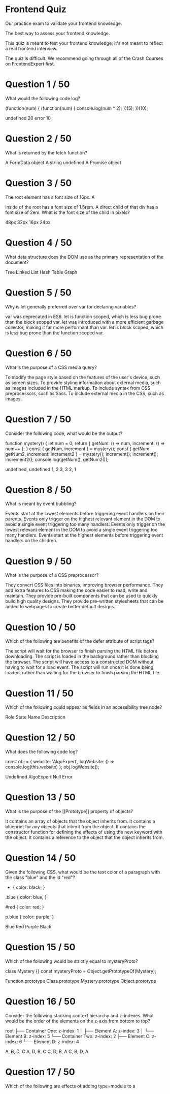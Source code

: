 # Frontend Quiz

Our practice exam to validate your frontend knowledge.

The best way to assess your frontend knowledge.

This quiz is meant to test your frontend knowledge; it's not meant to reflect a real frontend interview.

The quiz is difficult. We recommend going through all of the Crash Courses on FrontendExpert first.

# Question 1 / 50
What would the following code log?

(function(num) {
  (function(num) {
    console.log(num * 2);
  })(5);
})(10);

undefined
20
error
10

# Question 2 / 50
What is returned by the fetch function?

A FormData object
A string
undefined
A Promise object

# Question 3 / 50
The root <html> element has a font size of 16px. A <div> inside of the root has a font size of 1.5rem. A direct child of that div has a font size of 2em. What is the font size of the child in pixels?

48px
32px
16px
24px

# Question 4 / 50
What data structure does the DOM use as the primary representation of the document?

Tree
Linked List
Hash Table
Graph

# Question 5 / 50
Why is let generally preferred over var for declaring variables?

var was deprecated in ES6.
let is function scoped, which is less bug prone than the block scoped var.
let was introduced with a more efficient garbage collector, making it far more performant than var.
let is block scoped, which is less bug prone than the function scoped var.

# Question 6 / 50
What is the purpose of a CSS media query?

To modify the page style based on the features of the user's device, such as screen sizes.
To provide styling information about external media, such as images included in the HTML markup.
To include syntax from CSS preprocessors, such as Sass.
To include external media in the CSS, such as images.

# Question 7 / 50
Consider the following code, what would be the output?

function mystery() {
  let num = 0;
  return { getNum: () => num, increment: () => num++ };
}
const { getNum, increment } = mystery();
const { getNum: getNum2, increment: increment2 } = mystery();
increment();
increment();
increment2();
console.log(getNum(), getNum2());

undefined, undefined
1, 2
3, 3
2, 1

# Question 8 / 50
What is meant by event bubbling?

Events start at the lowest elements before triggering event handlers on their parents.
Events only trigger on the highest relevant element in the DOM to avoid a single event triggering too many handlers.
Events only trigger on the lowest relevant element in the DOM to avoid a single event triggering too many handlers.
Events start at the highest elements before triggering event handlers on the children.

# Question 9 / 50
What is the purpose of a CSS preprocessor?

They convert CSS files into binaries, improving browser performance.
They add extra features to CSS making the code easier to read, write and maintain.
They provide pre-built components that can be used to quickly build high quality designs.
They provide pre-written stylesheets that can be added to webpages to create better default designs.

# Question 10 / 50
Which of the following are benefits of the defer attribute of script tags?

The script will wait for the browser to finish parsing the HTML file before downloading.
The script is loaded in the background rather than blocking the browser.
The script will have access to a constructed DOM without having to wait for a load event.
The script will run once it is done being loaded, rather than waiting for the browser to finish parsing the HTML file.

# Question 11 / 50
Which of the following could appear as fields in an accessibility tree node?

Role
State
Name
Description

# Question 12 / 50
What does the following code log?

const obj = {
  website: 'AlgoExpert',
  logWebsite: () => console.log(this.website)
};
obj.logWebsite();

Undefined
AlgoExpert
Null
Error

# Question 13 / 50
What is the purpose of the [[Prototype]] property of objects?

It contains an array of objects that the object inherits from.
It contains a blueprint for any objects that inherit from the object.
It contains the constructor function for defining the effects of using the new keyword with the object.
It contains a reference to the object that the object inherits from.

# Question 14 / 50
Given the following CSS, what would be the text color of a paragraph with the class "blue" and the id "red"?

* { color: black; }

.blue { color: blue; }

#red { color: red; }

p.blue { color: purple; }

Blue
Red
Purple
Black

# Question 15 / 50
Which of the following would be strictly equal to mysteryProto?

class Mystery {}
const mysteryProto = Object.getPrototypeOf(Mystery);

Function.prototype
Class.prototype
Mystery.prototype
Object.prototype

# Question 16 / 50
Consider the following stacking context hierarchy and z-indexes. What would be the order of the elements on the z-axis from bottom to top?

root
├── Container One: z-index: 1
│   ├── Element A: z-index: 3
│   └── Element B: z-index: 5
└── Container Two: z-index: 2
    ├── Element C: z-index: 6
    └── Element D: z-index: 4

A, B, D, C
A, D, B, C
C, D, B, A
C, B, D, A

# Question 17 / 50
Which of the following are effects of adding type=module to a <script> tag?

The script will be executed in strict mode.
The script will be able to use the import and export keywords.
Top level identifiers are only accessible within the script.
The script will be deferred, similar to adding a defer attribute.

# Question 18 / 50
Given the following CSS, what would be the width of the content of #mystery?

#mystery {
  box-sizing: border-box;
  width: 100px;
  border: 10px solid black;
  padding: 5px;
}

90px
70px
85px
100px

# Question 19 / 50
Which of the following Array functions returns a new array?

splice
sort
reverse
slice

# Question 20 / 50
Which of the following will result in a value of true?

[] == []
'abc' == 'abc'
null == undefined
{} == {}

# Question 21 / 50
Consider the following code, what would be the order of console logs?

for (var i = 0; i < 3; i++) {
  setTimeout(() => console.log(i), 0); 
}

2, 2, 2
1, 2, 3
3, 3, 3
0, 1, 2

# Question 22 / 50
From inside to outside, what is the order of the components to the box model?

content, margin, padding, border
content, padding, border, margin
content, margin, border, padding
padding, content, border, margin

# Question 23 / 50
What is the difference between a pseudo-element and pseudo-class?

A pseudo-class styles a specific part of an element, while a pseudo-element styles an element based on its current state.
Pseudo-classes use :: which gives them a higher specificity than pseudo-elements, which use :.
Pseudo-elements use :: which gives them a higher specificity than pseudo-classes, which use :.
A pseudo-element styles a specific part of an element, while a pseudo-class styles an element based on its current state.

# Question 24 / 50
What is the difference between the div and section tags?

They both group semantically related content, however sections are for navigational landmarks, while divs are for smaller structural groupings.
Sections are a modern replacement for divs with more semantic meaning, and thus should always be used.
There is no difference, they are interchangable.
Sections provide semantic meaning for thematically related content, while divs have no semantic meaning by default.

# Question 25 / 50
What is the difference between the h1 and h2 tags?

H1 represents a primary heading, while h2 is a less important subheading.
H2 represents a primary heading, while h1 is a less important subheading.
H1 will always display with a larger font than h2.
H2 will always display with a larger font than h1.

# Question 26 / 50
Given the following code, what is the value of mystery?

const mystery = new Array(3)
  .fill(2)
  .map((x, y) => x + y)
  .filter(x => x % 2 === 0)

[4]
[3, 4, 5]
[2, 3, 4]
[2, 4]

# Question 27 / 50
What will the following code evaluate to?

const mystery = {
  num: 6,
  x: {
    z: 1,
  },
};
console.log(mystery.num > 5 ? mystery?.x?.y ?? 2 : mystery.x.y);

Error
1
2
6

# Question 28 / 50
What is a JavaScript engine?

A collection of APIs provided by the browser.
A virtual machine for running programs that have been compiled to the JavaScript bytecode.
The environment where JavaScript is run in the browser.
A program that executes JavaScript code, typically in a browser.

# Question 29 / 50
What is the purpose of adding this meta tag to the head of an HTML file?

<meta name="viewport" content="width=device-width, initial-scale=1" />

It defaults the page to being rendered in full screen mode.
It zooms out the page on smaller mobile phones, creating a responsive design automatically.
It prevents a default behavior where mobile phones zoom out the page. This allows for responsive CSS to work as intended.
It removes margins from the document, ensuring the page takes up the full viewport.

# Question 30 / 50
What is the order of logs of the following code?

Promise.resolve(1)
  .then(
    (value) => console.log(value * 2),
    (value) => console.log(value * 3)
  )
  .then(() => { throw new Error('Oh No!'); })
  .catch((error) => 3)
  .finally(() => console.log(4))
  .then(console.log);
console.log(7);

2, 3, 4, 7
2, 4, 3, 7
7, 2, 4, 4
7, 2, 4, 3

# Question 31 / 50
Given the following code, what will be logged to the console?

async function mystery() {
  return 2;
}
console.log(mystery());

2
A pending Promise with a value of 2.
A fulfilled Promise with a value of 2.
undefined

# Question 32 / 50
What is the purpose of an aria-label attribute?

It adds a text label above the element on the page.
It provides a description of the role of a generic element, which increases accessibility for users such as those using a screen reader.
Its value is an ID of a another tag, linking the element to its label.
It provides an invisible label for the element, which increases accessibility for users such as those using a screen reader.

# Question 33 / 50
What data structure does the event loop use to keep track of callbacks waiting to be executed?

Stack
Tree
Queue
Heap

# Question 34 / 50
What are the three states of promises?

not started, incomplete, complete
asynchronous, synchronous, undefined
success, failure, error
pending, fulfilled, rejected

# Question 35 / 50
What will be the value of mysteryTwo given the code below?

const arr = [2, 3, 4];
const [mysteryOne, ...rest] = arr;
const mysteryTwo = [...rest, ...arr, mysteryOne];

[3, 4, 2, 3, 4, 2]
[3, 2, 3, 3, 2]
[3, 4, 2, 2, 2]
[3, 4, 2, 2]

# Question 36 / 50
What would be the returned value of this code?

element.offsetHeight - element.clientHeight;

0
The combined height of any border and padding.
The combined height of any border and scrollbar.
NaN

# Question 37 / 50
What is the primary difference between an inline-block and an inline element?

There is no difference, inline-block is simply an alias for inline.
Inline-block elements can have their width and heights changed, while inline elements always have the width and height of their content.
Inline-block can only be used for images, while inline can be used on any HTML element.
Inline-block elements always start on a new line, while inline elements will be displayed on the same line as the elements before them if there is space.

# Question 38 / 50
What are the primary class types of BEM?

Bases, elements and modifiers
Blocks, elements and modifiers
Bases, elements and modules
Blocks, elements and modules

# Question 39 / 50
Which of the following are benefits of image sprites?

They scale to larger screen sizes with less quality loss than traditional images.
They can decrease total page load times.
They minimize the number of image files the client needs to download.
They make the HTML markup more semantic than traditional images.

# Question 40 / 50
Which of the following would cause an entire JavaScript file to be executed in strict mode?

Using the defer attribute on the <script> tag.
Adding the string "use strict" to the top of the file.
Calling the useStrict() function at the top of the file.
Using the type="module" attribute on the <script> tag.

# Question 41 / 50
How many columns will a CSS grid with the following CSS have?

display: grid;
grid-template-columns: [start] auto repeat(3, 1fr) 30% [end];

4
7
5
3

# Question 42 / 50
Which of the following are properties of a flexbox item?

flex-shrink
flex-basis
align-content
flex-direction

# Question 43 / 50
What is the effect of this line of code?

requestAnimationFrame(myFunction);

It will have no effect since a delay parameter was not passed.
It calls myFunction before the next repaint.
It calls myFunction exactly 60 times per second.
It calls myFunction before each repaint until cancelAnimationFrame(myFunction) is called.

# Question 44 / 50
What is meant by a curried function?

A function converted to use arrow functions and modern JavaScript features.
A function transformed to have its parameters treated as a sequence of function calls that each have a single parameter.
A function that is not reliant on the "this" context it was defined in.
A function with no side effects or parameters.

# Question 45 / 50
What is the purpose of the array reduce function?

It creates a new array by calling a callback function on every element and saving the return value.
It converts the array into a single value by running a callback function on each value of the array, passing the return value of each iteration as an argument to the next iteration.
It reduces the array to a single boolean value based on if every value in the array returns true for a callback function.
It creates a new array that only contains values that return true for a passed callback function.

# Question 46 / 50
What will the following code output?

function* generator() {
  const value = yield 2;
  yield value + 3;
  yield value + 5;
}
const generatorObj = generator();
console.log(generatorObj.next(3).value);
console.log(generatorObj.next(5).value);
console.log(generatorObj.next(7).value);

2, 6, 10
2, 6, 12
2, 8, 12
2, 8, 10

# Question 47 / 50
Which tag is required in every HTML file?

<title>
<heading>
<main>
<h1>

# Question 48 / 50
What will the following code evaluate to?

[2, 1, 4, 3].sort((val1, val2) => {
  return val2 - val1;
});

[2, 1, 4, 3]
[1, 2, 3, 4]
[4, 3, 2, 1]
[3, 4, 1, 2]

# Question 49 / 50
What would the CSS selector article.mystery > section select?

All section tags directly nested within an article of class mystery.
All article tags with a class of mystery and a section child.
All article tags with class mystery directly nested within a section.
All section tags that are siblings of an article with class mystery.

# Question 50 / 50
If an element was set to position: relative with top: 10, where will the element be positioned?

10px from the bottom of the browser window.
10px above where it would have been positioned naturally with position: static.
10px below where it would have been positioned naturally with position: static.
10px from the top of the browser window.
